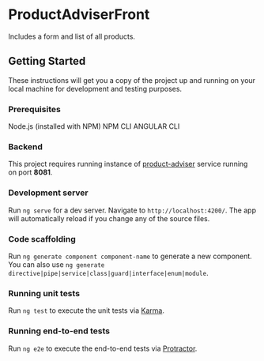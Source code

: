 # ProductAdviserFront

Includes a form and list of all products.

## Getting Started

These instructions will get you a copy of the project up and running on your local machine for development and testing purposes.

### Prerequisites

Node.js (installed with NPM)
NPM CLI
ANGULAR CLI

### Backend

This project requires running instance of [product-adviser](https://github.com/Aurrix/product-adviser) service running on port **8081**.

### Development server

Run `ng serve` for a dev server. Navigate to `http://localhost:4200/`. The app will automatically reload if you change any of the source files.

### Code scaffolding

Run `ng generate component component-name` to generate a new component. You can also use `ng generate directive|pipe|service|class|guard|interface|enum|module`.

### Running unit tests

Run `ng test` to execute the unit tests via [Karma](https://karma-runner.github.io).

### Running end-to-end tests

Run `ng e2e` to execute the end-to-end tests via [Protractor](http://www.protractortest.org/).


